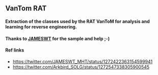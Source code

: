 <h2>VanTom RAT</h2>
<h4>Extraction of the classes used by the RAT VanToM for analysis and learning for reverse engineering.</h4>
<h4>Thanks to <a href="https://twitter.com/JAMESWT_MHT">JAMESWT</a> for the sample and help ;-)</h4>
<h4>Ref links</h4>
<ul>
<li><a href="https://twitter.com/JAMESWT_MHT/status/1272422363154599941">https://twitter.com/JAMESWT_MHT/status/1272422363154599941</a></li>
<li><a href="https://twitter.com/Arkbird_SOLG/status/1272547338305900545">https://twitter.com/Arkbird_SOLG/status/1272547338305900545</a></li>
</ul>
